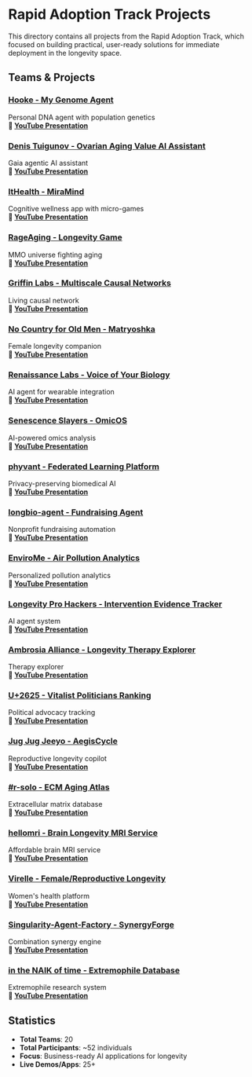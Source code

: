 # Rapid Adoption Track Projects

This directory contains all projects from the Rapid Adoption Track, which focused on building practical, user-ready solutions for immediate deployment in the longevity space.

## Teams & Projects

### [Hooke - My Genome Agent](https://longevityhack.kibalabs.com)
Personal DNA agent with population genetics  
**🎥 [YouTube Presentation](https://www.youtube.com/watch?v=jXeq9lrTIhU)**

### [Denis Tuigunov - Ovarian Aging Value AI Assistant](https://preview--phase-wise.lovable.app/)
Gaia agentic AI assistant  
**🎥 [YouTube Presentation](https://www.youtube.com/watch?v=rDuHzG9qJB4)**

### [ItHealth - MiraMind](https://smart-age-spark.lovable.app/)
Cognitive wellness app with micro-games  
**🎥 [YouTube Presentation](https://www.youtube.com/watch?v=sd4R5OZ0l0s)**

### [RageAging - Longevity Game](https://aging.anespiem.com/)
MMO universe fighting aging  
**🎥 [YouTube Presentation](https://www.youtube.com/watch?v=skLNMrIXMMY)**

### [Griffin Labs - Multiscale Causal Networks](https://projects.eliasschlie.com/scraper/)
Living causal network  
**🎥 [YouTube Presentation](https://www.youtube.com/watch?v=utY_uMYATQc)**

### [No Country for Old Men - Matryoshka](https://github.com/bfaria13/FemTrack_v1)
Female longevity companion  
**🎥 [YouTube Presentation](https://www.youtube.com/watch?v=vjSAAnZTjPY)**

### [Renaissance Labs - Voice of Your Biology](https://github.com/zanehkoch/ren)
AI agent for wearable integration  
**🎥 [YouTube Presentation](https://www.youtube.com/watch?v=wDCY2BBFjhQ)**

### [Senescence Slayers - OmicOS](https://senescence-slayers.vercel.app)
AI-powered omics analysis  
**🎥 [YouTube Presentation](https://www.youtube.com/watch?v=xcRoIE_g0Z8)**

### [phyvant - Federated Learning Platform](https://phyvant.com/)
Privacy-preserving biomedical AI  
**🎥 [YouTube Presentation](https://www.youtube.com/watch?v=yNh51Wsvc4Q)**

### [longbio-agent - Fundraising Agent](https://github.com/asverlov/longbio-agent)
Nonprofit fundraising automation  
**🎥 [YouTube Presentation](https://www.youtube.com/watch?v=yQ6cO0mHK8s)**

### [EnviroMe - Air Pollution Analytics](https://envirome-475823.ey.r.appspot.com)
Personalized pollution analytics  
**🎥 [YouTube Presentation](https://www.youtube.com/watch?v=yUa6fz5fEII)**

### [Longevity Pro Hackers - Intervention Evidence Tracker](https://database.longevityadvice.com/)
AI agent system  
**🎥 [YouTube Presentation](https://www.youtube.com/watch?v=yyxIcT7d5r8)**

### [Ambrosia Alliance - Longevity Therapy Explorer](https://app-production-0688.up.railway.app/)
Therapy explorer  
**🎥 [YouTube Presentation](https://www.youtube.com/watch?v=-M_bnco_8nw)**

### [U+2625 - Vitalist Politicians Ranking](https://vitalist-ranking.vercel.app/)
Political advocacy tracking  
**🎥 [YouTube Presentation](https://www.youtube.com/watch?v=8ztfRaJQTRo)**

### [Jug Jug Jeeyo - AegisCycle](https://aegiscycle.vercel.app/)
Reproductive longevity copilot  
**🎥 [YouTube Presentation](https://www.youtube.com/watch?v=YNFIkgnAJI8)**

### [#r-solo - ECM Aging Atlas](https://ecm-atlas.fly.dev/dashboard.html)
Extracellular matrix database  
**🎥 [YouTube Presentation](https://www.youtube.com/watch?v=YaB-G6GdaLU)**

### [hellomri - Brain Longevity MRI Service](https://github.com/kondratevakate/hellomri)
Affordable brain MRI service  
**🎥 [YouTube Presentation](https://www.youtube.com/watch?v=_BjkPxlmhWQ)**

### [Virelle - Female/Reproductive Longevity](https://github.com/venkateshchowdarynagandla)
Women's health platform  
**🎥 [YouTube Presentation](https://www.youtube.com/watch?v=cPhCiE9AxIU)**

### [Singularity-Agent-Factory - SynergyForge](https://github.com/neuroidss/Combination-Synergy-Engine)
Combination synergy engine  
**🎥 [YouTube Presentation](https://www.youtube.com/watch?v=cQlRk0UWmiE)**

### [in the NAIK of time - Extremophile Database](https://github.com/NikeBhide/Extremophile-research-)
Extremophile research system  
**🎥 [YouTube Presentation](https://www.youtube.com/watch?v=eqByElfFGM0)**

## Statistics
- **Total Teams**: 20
- **Total Participants**: ~52 individuals  
- **Focus**: Business-ready AI applications for longevity
- **Live Demos/Apps**: 25+
